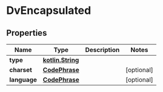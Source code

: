 # DvEncapsulated

## Properties
Name | Type | Description | Notes
------------ | ------------- | ------------- | -------------
**type** | [**kotlin.String**](.md) |  | 
**charset** | [**CodePhrase**](CodePhrase.md) |  |  [optional]
**language** | [**CodePhrase**](CodePhrase.md) |  |  [optional]
